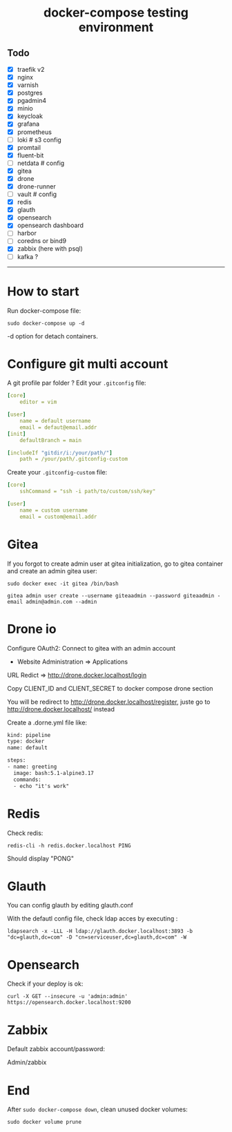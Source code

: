 <h1 style="text-align: center;">docker-compose testing environment</h1>

## Todo

- [x] traefik v2
- [x] nginx
- [x] varnish
- [x] postgres
- [x] pgadmin4
- [x] minio
- [x] keycloak
- [x] grafana
- [x] prometheus
- [ ] loki # s3 config
- [x] promtail
- [x] fluent-bit
- [ ] netdata # config
- [x] gitea
- [x] drone
- [x] drone-runner
- [ ] vault # config
- [x] redis
- [x] glauth
- [x] opensearch
- [x] opensearch dashboard
- [ ] harbor
- [ ] coredns or bind9
- [x] zabbix (here with psql)
- [ ] kafka ?

---

# How to start

Run docker-compose file:

`sudo docker-compose up -d`

-d option for detach containers.
# Configure git multi account

A git profile par folder ?
Edit your `.gitconfig` file:

```yaml
[core]
    editor = vim

[user]
    name = default username
    email = defaut@email.addr
[init]
    defaultBranch = main

[includeIf "gitdir/i:/your/path/"]
    path = /your/path/.gitconfig-custom
```

Create your `.gitconfig-custom` file:

```yaml
[core]
    sshCommand = "ssh -i path/to/custom/ssh/key"

[user]
    name = custom username
    email = custom@email.addr
```

# Gitea

If you forgot to create admin user at gitea initialization, go to gitea container and create an admin gitea user:

`sudo docker exec -it gitea /bin/bash`

`gitea admin user create --username giteaadmin --password giteaadmin -email admin@admin.com --admin`

# Drone io

Configure OAuth2:
Connect to gitea with an admin account

- Website Administration => Applications

URL Redict => http://drone.docker.localhost/login

Copy CLIENT_ID and CLIENT_SECRET to docker compose drone section

You will be redirect to http://drone.docker.localhost/register, juste go to http://drone.docker.localhost/ instead

Create a .dorne.yml file like:

```txt
kind: pipeline
type: docker
name: default

steps:
- name: greeting
  image: bash:5.1-alpine3.17
  commands:
  - echo "it's work"
```

# Redis

Check redis:

`redis-cli -h redis.docker.localhost PING`

Should display "PONG"

# Glauth

You can config glauth by editing glauth.conf

With the defautl config file, check ldap acces by executing :

`ldapsearch -x -LLL -H ldap://glauth.docker.localhost:3893 -b "dc=glauth,dc=com" -D "cn=serviceuser,dc=glauth,dc=com" -W`

# Opensearch

Check if your deploy is ok:

`curl -X GET --insecure -u 'admin:admin' https://opensearch.docker.localhost:9200`

# Zabbix

Default zabbix account/password:

Admin/zabbix

# End

After `sudo docker-compose down`, clean unused docker volumes:

`sudo docker volume prune`
